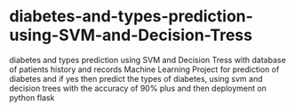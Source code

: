# diabetes-and-types-prediction-using-SVM-and-Decision-Tress
diabetes and types prediction using SVM and Decision Tress with database of patients history and records
Machine Learning Project for prediction of diabetes and if yes then predict the types of diabetes, using svm and decision trees with the accuracy of 90% plus and then deployment
on python flask
